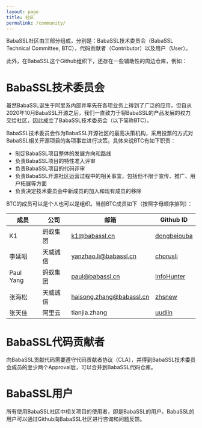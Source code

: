 ```yaml
---
layout: page
title: 社区
permalink: /community/
---
```


BabaSSL社区由三部分组成，分别是：BabaSSL技术委员会（BabaSSL Technical Committee, BTC），代码贡献者（Contributor）以及用户（User）。

此外，在BabaSSL这个Github组织下，还存在一些辅助性的周边仓库，例如：

# BabaSSL技术委员会

虽然BabaSSL诞生于阿里系内部并率先在各项业务上得到了广泛的应用，但自从2020年10月BabaSSL开源之后，我们一直致力于将BabaSSL的产品发展的权力交给社区，因此成立了BabaSSL技术委员会（以下简称BTC）。

BabaSSL技术委员会作为BabaSSL开源社区的最高决策机构，采用投票的方式对BabaSSL相关开源项目的各项事宜进行决策。具体来说BTC有如下职责：

* 制定BabaSSL项目整体的发展方向和路线
* 负责BabaSSL项目的特性准入评审
* 负责BabaSSL项目的代码评审
* 负责BabaSSL开源社区运营过程中的相关事宜，包括但不限于宣传、推广、用户拓展等方面
* 负责决定技术委员会中新成员的加入和现有成员的移除

BTC的成员可以是个人也可以是组织。当前BTC成员如下（按照字母顺序排列）：

| 成员 | 公司 | 邮箱 | Github ID |
| --- | ---- | ---- | -------- |
| K1 | 蚂蚁集团 | k1@babassl.cn | [dongbeiouba](https://github.com/dongbeiouba) |
| 李延昭 | 天威诚信 | yanzhao.li@babassl.cn | [chorusli](https://github.com/chorusli) |
| Paul Yang | 蚂蚁集团 | paul@babassl.cn | [InfoHunter](https://github.com/InfoHunter) |
| 张海松 | 天威诚信 | haisong.zhang@babassl.cn | [zhsnew](https://github.com/zhsnew) |
| 张天佳 | 阿里云 | tianjia.zhang | [uudiin](https://github.com/uudiin) |

# BabaSSL代码贡献者

向BabaSSL贡献代码需要遵守代码贡献者协议（CLA），并得到BabaSSL技术委员会成员的至少两个Approval后，可以合并到BabaSSL代码仓库。

# BabaSSL用户

所有使用BabaSSL社区中相关项目的使用者，即是BabaSSL的用户。BabaSSL的用户可以通过Github向BabaSSL社区进行咨询和问题反馈。
